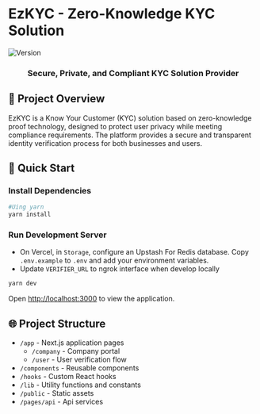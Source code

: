 # EzKYC - Zero-Knowledge KYC Solution

![Version](https://img.shields.io/badge/version-0.1.0-green.svg)

<div align="center">
  <h3>Secure, Private, and Compliant KYC Solution Provider</h3>
</div>

## 📝 Project Overview

EzKYC is a Know Your Customer (KYC) solution based on zero-knowledge proof technology, designed to protect user privacy while meeting compliance requirements. The platform provides a secure and transparent identity verification process for both businesses and users.

## 🚀 Quick Start

### Install Dependencies

```bash
#Uing yarn
yarn install
```

### Run Development Server

- On Vercel, in `Storage`, configure an Upstash For Redis database. Copy `.env.example` to `.env` and add your environment variables.
- Update `VERIFIER_URL` to ngrok interface when develop locally

```bash
yarn dev
```

Open [http://localhost:3000](http://localhost:3000) to view the application.

## 🌐 Project Structure

- `/app` - Next.js application pages
  - `/company` - Company portal
  - `/user` - User verification flow
- `/components` - Reusable components
- `/hooks` - Custom React hooks
- `/lib` - Utility functions and constants
- `/public` - Static assets
- `/pages/api` - Api services


